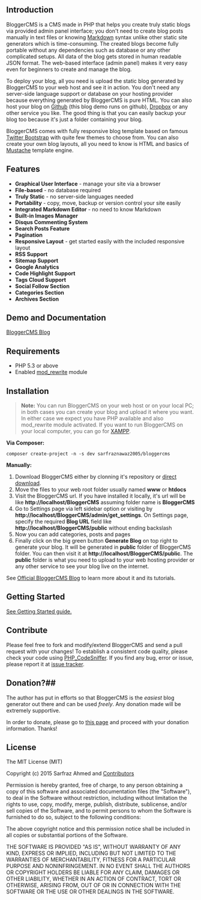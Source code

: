## Introduction ##

BloggerCMS is a CMS made in PHP that helps you create truly static blogs via provided admin panel interface; you don't need to create blog posts manually in text files or knowing [Markdown][1] syntax unlike other static site generators which is time-consuming. The created blogs become fully portable without any dependencies such as database or any other complicated setups. All data of the blog gets stored in human readable JSON format. The web-based interface (admin panel) makes it very easy even for beginners to create and manage the blog. 

To deploy your blog, all you need is upload the static blog generated by BloggerCMS to your web host and see it in action. You don't need any server-side language support or database on your hosting provider because everything generated by BloggerCMS is pure HTML. You can also host your blog on [Github][2] (this blog demo runs on github), [Dropbox][3] or any other service you like. The good thing is that you can easily backup your blog too because it's just a folder containing your blog. 

BloggerCMS comes with fully responsive blog template based on famous [Twitter Bootstrap][4] with quite few themes to choose from. You can also create your own blog layouts, all you need to know is HTML and basics of [Mustache][5] template engine.

## Features ##

 - **Graphical User Interface** - manage your site via a browser
 - **File-based** - no database required
 - **Truly Static** - no server-side languages needed
 - **Portability** - copy, move, backup or version control your site easily
 - **Integrated Markdown Editor** - no need to know Markdown
 - **Built-in Images Manager**
 - **Disqus Commenting System**
 - **Search Posts Feature**
 - **Pagination**
 - **Responsive Layout** - get started easily with the included responsive layout
 - **RSS Support**
 - **Sitemap Support**
 - **Google Analytics**
 - **Code Highlight Support**
 - **Tags Cloud Support**
 - **Social Follow Section**
 - **Categories Section**
 - **Archives Section**

## Demo and Documentation ##
[BloggerCMS Blog][6]

## Requirements ##

 - PHP 5.3 or above
 - Enabled [mod_rewrite][7] module

## Installation ##

> **Note:** You can run BloggerCMS on your web host or on your local PC; in both cases you can create your blog and upload it where you want.
> In either case we expect you have PHP available and also mod_rewrite
> module activated. If you want to run BloggerCMS on your local computer,
> you can go for [XAMPP][8].

**Via Composer:**

`composer create-project -n -s dev sarfraznawaz2005/bloggercms`

**Manually:**

 1. Download BloggerCMS either by clonning it's repository or [direct download][9].
 2. Move the files to your web root folder usually named **www** or **htdocs**
 3. Visit the BloggerCMS url. If you have installed it locally, it's url will be like **http://localhost/BloggerCMS** assuming folder name is **BloggerCMS**
 4. Go to Settings page via left sidebar option or visiting by **http://localhost/BloggerCMS/admin/get_settings**. On Settings page, specify the required **Blog URL** field like **http://localhost/BloggerCMS/public** without ending backslash
 5. Now you can add categories, posts and pages
 6. Finally click on the big green button **Generate Blog** on top right to generate your blog. It will be generated in **public** folder of BloggerCMS folder. You can then visit it at **http://localhost/BloggerCMS/public**. The **public** folder is what you need to upload to your web hosting provider or any other service to see your blog live on the internet.

See [Official BloggerCMS Blog][10] to learn more about it and its tutorials.

## Getting Started ##

[See Getting Started guide.][11]

## Contribute ##

Please feel free to fork and modify/extend BloggerCMS and send a pull request with your changes! To establish a consistent code quality, please check your code using [PHP_CodeSniffer][12]. If you find any bug, error or issue, please report it at [issue tracker][13].

## Donation?##

The author has put in efforts so that BloggerCMS is the *easiest* blog generator out there and can be used *freely*. Any donation made will be extremely supportive.

In order to donate, please go to [this page][14] and proceed with your donation information. Thanks!

## License ##

The MIT License (MIT)

Copyright (c) 2015 Sarfraz Ahmed  and [Contributors][15]

Permission is hereby granted, free of charge, to any person obtaining a copy
of this software and associated documentation files (the "Software"), to deal
in the Software without restriction, including without limitation the rights
to use, copy, modify, merge, publish, distribute, sublicense, and/or sell
copies of the Software, and to permit persons to whom the Software is
furnished to do so, subject to the following conditions:

The above copyright notice and this permission notice shall be included in all
copies or substantial portions of the Software.

THE SOFTWARE IS PROVIDED "AS IS", WITHOUT WARRANTY OF ANY KIND, EXPRESS OR
IMPLIED, INCLUDING BUT NOT LIMITED TO THE WARRANTIES OF MERCHANTABILITY,
FITNESS FOR A PARTICULAR PURPOSE AND NONINFRINGEMENT. IN NO EVENT SHALL THE
AUTHORS OR COPYRIGHT HOLDERS BE LIABLE FOR ANY CLAIM, DAMAGES OR OTHER
LIABILITY, WHETHER IN AN ACTION OF CONTRACT, TORT OR OTHERWISE, ARISING FROM,
OUT OF OR IN CONNECTION WITH THE SOFTWARE OR THE USE OR OTHER DEALINGS IN THE
SOFTWARE.


  [1]: http://en.wikipedia.org/wiki/Markdown
  [2]: https://pages.github.com/
  [3]: http://www.dropboxwiki.com/tips-and-tricks/host-websites-with-dropbox
  [4]: http://getbootstrap.com/
  [5]: https://mustache.github.io/
  [6]: https://bloggercms.github.io
  [7]: http://httpd.apache.org/docs/current/mod/mod_rewrite.html
  [8]: http://en.wikipedia.org/wiki/XAMPP
  [9]: https://github.com/sarfraznawaz2005/BloggerCMS/archive/master.zip
  [10]: https://bloggercms.github.io
  [11]: https://bloggercms.github.io/page/get-started.html
  [12]: https://github.com/squizlabs/PHP_CodeSniffer
  [13]: https://github.com/sarfraznawaz2005/BloggerCMS/issues
  [14]: https://load.payoneer.com/LoadToPage.aspx?email=sarfraznawaz2005@hotmail.com&amount=20
  [15]: https://github.com/sarfraznawaz2005/BloggerCMS/graphs/contributors
